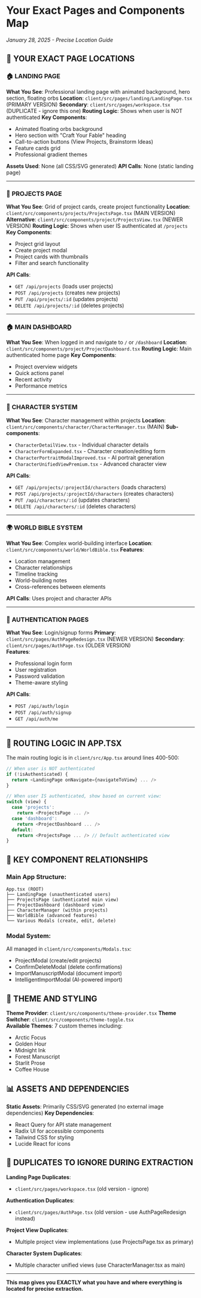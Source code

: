 # Your Exact Pages and Components Map
*January 28, 2025 - Precise Location Guide*

## 🎯 YOUR EXACT PAGE LOCATIONS

### 🏠 **LANDING PAGE** 
**What You See**: Professional landing page with animated background, hero section, floating orbs
**Location**: `client/src/pages/landing/LandingPage.tsx` (PRIMARY VERSION)
**Secondary**: `client/src/pages/workspace.tsx` (DUPLICATE - ignore this one)
**Routing Logic**: Shows when user is NOT authenticated
**Key Components**:
- Animated floating orbs background
- Hero section with "Craft Your Fable" heading  
- Call-to-action buttons (View Projects, Brainstorm Ideas)
- Feature cards grid
- Professional gradient themes

**Assets Used**: None (all CSS/SVG generated)
**API Calls**: None (static landing page)

---

### 📁 **PROJECTS PAGE**
**What You See**: Grid of project cards, create project functionality
**Location**: `client/src/components/projects/ProjectsPage.tsx` (MAIN VERSION)
**Alternative**: `client/src/components/project/ProjectsView.tsx` (NEWER VERSION)
**Routing Logic**: Shows when user IS authenticated at `/projects`
**Key Components**:
- Project grid layout
- Create project modal
- Project cards with thumbnails
- Filter and search functionality

**API Calls**: 
- `GET /api/projects` (loads user projects)
- `POST /api/projects` (creates new projects)
- `PUT /api/projects/:id` (updates projects)
- `DELETE /api/projects/:id` (deletes projects)

---

### 🏠 **MAIN DASHBOARD** 
**What You See**: When logged in and navigate to `/` or `/dashboard`
**Location**: `client/src/components/project/ProjectDashboard.tsx`
**Routing Logic**: Main authenticated home page
**Key Components**:
- Project overview widgets
- Quick actions panel
- Recent activity
- Performance metrics

---

### 👥 **CHARACTER SYSTEM**
**What You See**: Character management within projects
**Location**: `client/src/components/character/CharacterManager.tsx` (MAIN)
**Sub-components**:
- `CharacterDetailView.tsx` - Individual character details
- `CharacterFormExpanded.tsx` - Character creation/editing form
- `CharacterPortraitModalImproved.tsx` - AI portrait generation
- `CharacterUnifiedViewPremium.tsx` - Advanced character view

**API Calls**:
- `GET /api/projects/:projectId/characters` (loads characters)
- `POST /api/projects/:projectId/characters` (creates characters)
- `PUT /api/characters/:id` (updates characters)
- `DELETE /api/characters/:id` (deletes characters)

---

### 🌍 **WORLD BIBLE SYSTEM**
**What You See**: Complex world-building interface
**Location**: `client/src/components/world/WorldBible.tsx`
**Features**:
- Location management
- Character relationships
- Timeline tracking  
- World-building notes
- Cross-references between elements

**API Calls**: Uses project and character APIs

---

### 🔐 **AUTHENTICATION PAGES**
**What You See**: Login/signup forms
**Primary**: `client/src/pages/AuthPageRedesign.tsx` (NEWER VERSION)
**Secondary**: `client/src/pages/AuthPage.tsx` (OLDER VERSION)  
**Features**:
- Professional login form
- User registration
- Password validation
- Theme-aware styling

**API Calls**:
- `POST /api/auth/login`
- `POST /api/auth/signup`
- `GET /api/auth/me`

---

## 🔄 **ROUTING LOGIC IN APP.TSX**

The main routing logic is in `client/src/App.tsx` around lines 400-500:

```typescript
// When user is NOT authenticated
if (!isAuthenticated) {
  return <LandingPage onNavigate={navigateToView} ... />
}

// When user IS authenticated, show based on current view:
switch (view) {
  case 'projects': 
    return <ProjectsPage ... />
  case 'dashboard':
    return <ProjectDashboard ... />
  default:
    return <ProjectsPage ... /> // Default authenticated view
}
```

## 🧩 **KEY COMPONENT RELATIONSHIPS**

### Main App Structure:
```
App.tsx (ROOT)
├── LandingPage (unauthenticated users)
├── ProjectsPage (authenticated main view)  
├── ProjectDashboard (dashboard view)
├── CharacterManager (within projects)
├── WorldBible (advanced features)
└── Various Modals (create, edit, delete)
```

### Modal System:
All managed in `client/src/components/Modals.tsx`:
- ProjectModal (create/edit projects)
- ConfirmDeleteModal (delete confirmations)
- ImportManuscriptModal (document import)
- IntelligentImportModal (AI-powered import)

## 🎨 **THEME AND STYLING**

**Theme Provider**: `client/src/components/theme-provider.tsx`
**Theme Switcher**: `client/src/components/theme-toggle.tsx`  
**Available Themes**: 7 custom themes including:
- Arctic Focus
- Golden Hour  
- Midnight Ink
- Forest Manuscript
- Starlit Prose
- Coffee House

## 📊 **ASSETS AND DEPENDENCIES**

**Static Assets**: Primarily CSS/SVG generated (no external image dependencies)
**Key Dependencies**:
- React Query for API state management
- Radix UI for accessible components
- Tailwind CSS for styling
- Lucide React for icons

## 🚨 **DUPLICATES TO IGNORE DURING EXTRACTION**

**Landing Page Duplicates**:
- `client/src/pages/workspace.tsx` (old version - ignore)

**Authentication Duplicates**:
- `client/src/pages/AuthPage.tsx` (old version - use AuthPageRedesign instead)

**Project View Duplicates**:
- Multiple project view implementations (use ProjectsPage.tsx as primary)

**Character System Duplicates**:
- Multiple character unified views (use CharacterManager.tsx as main)

---

**This map gives you EXACTLY what you have and where everything is located for precise extraction.**
